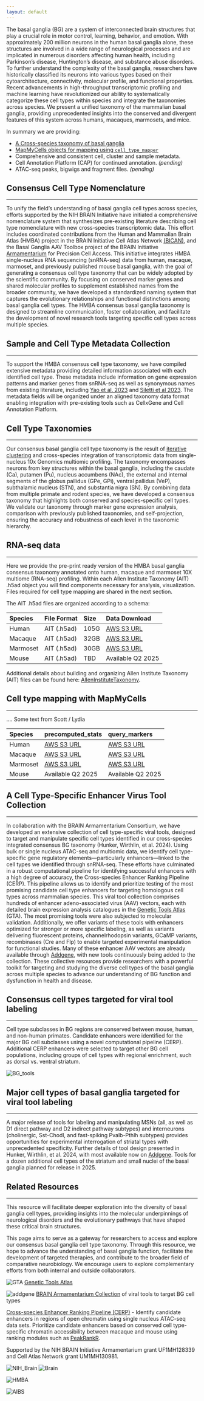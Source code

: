 ```yaml
---
layout: default
---
```


The basal ganglia (BG) are a system of interconnected brain structures that play a crucial role in motor control, learning, behavior, and emotion. With approximately 200 million neurons in the human basal ganglia alone, these structures are involved in a wide range of neurological processes and are implicated in numerous disorders affecting human health, including Parkinson’s disease, Huntington’s disease, and substance abuse disorders. To further understand the complexity of the basal ganglia, researchers have historically classified its neurons into various types based on their cytoarchitecture, connectivity, molecular profile, and functional properties. Recent advancements in high-throughput transcriptomic profiling and machine learning have revolutionized our ability to systematically categorize these cell types within species and integrate the taxonomies across species. We present a unified taxonomy of the mammalian basal ganglia, providing unprecedented insights into the conserved and divergent features of this system across humans, macaques, marmosets, and mice. 

In summary we are providing: 

* [A Cross-species taxonomy of basal ganglia](#rna-seq-data)
* [MapMyCells objects for mapping using `cell_type_mapper`](#cell-type-mapping-with-mapmycells)
* Comprehensive and consistent cell, cluster and sample metadata.
* Cell Annotation Platform (CAP) for continued annotation. _(pending)_
* ATAC-seq peaks, bigwigs and fragment files. _(pending)_


## **Consensus Cell Type Nomenclature**
* * *

To unify the field’s understanding of basal ganglia cell types across species, efforts supported by the NIH BRAIN Initiative have initiated a comprehensive nomenclature system that synthesizes pre-existing literature describing cell type nomenclature with new cross-species transcriptomic data. This effort includes coordinated contributions from the Human and Mammalian Brain Atlas (HMBA) project in the BRAIN Initiative Cell Atlas Network [(BICAN)](https://braininitiative.nih.gov/research/tools-and-technologies-brain-cells-and-circuits/brain-initiative-cell-atlas-network), and the Basal Ganglia AAV Toolbox project of the BRAIN Initiative [Armamentarium](https://braininitiative.nih.gov/research/tools-and-technologies-brain-cells-and-circuits/armamentarium-precision-brain-cell-access) for Precision Cell Access. This initiative integrates HMBA single-nucleus RNA sequencing (snRNA-seq) data from human, macaque, marmoset, and previously published mouse basal ganglia, with the goal of generating a consensus cell type taxonomy that can be widely adopted by the scientific community. By focusing on conserved marker genes and shared molecular profiles to supplement established names from the broader community, we have developed a standardized naming system that captures the evolutionary relationships and functional distinctions among basal ganglia cell types. The HMBA consensus basal ganglia taxonomy is designed to streamline communication, foster collaboration, and facilitate the development of novel research tools targeting specific cell types across multiple species. 

## **Sample and Cell Type Metadata Collection**
* * *

To support the HMBA consensus cell type taxonomy, we have compiled extensive metadata providing detailed information associated with each identified cell type. These metadata include information on gene expression patterns and marker genes from snRNA-seq as well as synonymous names from existing literature, including [Yao et al. 2023](https://www.nature.com/articles/s41586-023-06812-z) and [Siletti et al 2023](https://www.science.org/doi/10.1126/science.add7046). The metadata fields will be organized under an aligned taxonomy data format enabling integration with pre-existing tools such as CellxGene and Cell Annotation Platform.  

## **Cell Type Taxonomies** 
* * *

Our consensus basal ganglia cell type taxonomy is the result of [iterative clustering](https://github.com/AllenInstitute/transcriptomic_clustering) and cross-species integration of transcriptomic data from single-nucleus 10x Genomics multiomic profiling. The taxonomy encompasses neurons from key structures within the basal ganglia, including the caudate (Ca), putamen (Pu), nucleus accumbens (NAc), the external and internal segments of the globus pallidus (GPe, GPi), ventral pallidus (VeP), subthalamic nucleus (STN), and substantia nigra (SN). By combining data from multiple primate and rodent species, we have developed a consensus taxonomy that highlights both conserved and species-specific cell types. We validate our taxonomy through marker gene expression analysis, comparison with previously published taxonomies, and self-projection, ensuring the accuracy and robustness of each level in the taxonomic hierarchy. 

## **RNA-seq data**
* * *

Here we provide the pre-print ready version of the HMBA basal ganglia consensus taxonomy annotated onto human, macaque and marmoset 10X multiome (RNA-seq) profiling. Within each Allen Institute Taxonomy (AIT) .h5ad object you will find components necessary for analysis, visualization. Files required for cell type mapping are shared in the next section.

The AIT .h5ad files are organized according to a schema: 

| Species        | File Format  | Size          | Data Download     |
|:---------------|:-------------|:--------------|:------------------|
| Human          | AIT (.h5ad)  | 105G          | [AWS S3 URL](https://released-taxonomies-802451596237-us-west-2.s3.us-west-2.amazonaws.com/HMBA/BasalGanglia/BICAN_05072025_pre-print_release/Human_HMBA_basalganglia_AIT_pre-print.h5ad)
| Macaque        | AIT (.h5ad)  | 32GB          | [AWS S3 URL](https://released-taxonomies-802451596237-us-west-2.s3.us-west-2.amazonaws.com/HMBA/BasalGanglia/BICAN_05072025_pre-print_release/Macaque_HMBA_basalganglia_AIT_pre-print.h5ad)
| Marmoset       | AIT (.h5ad)  | 30GB          | [AWS S3 URL](https://released-taxonomies-802451596237-us-west-2.s3.us-west-2.amazonaws.com/HMBA/BasalGanglia/BICAN_05072025_pre-print_release/Marmoset_HMBA_basalganglia_AIT_pre-print.h5ad)
| Mouse          | AIT (.h5ad)  | TBD           | Available Q2 2025

Additional details about building and organizing Allen Institute Taxonomy (AIT) files can be found here: [AllenInstituteTaxonomy](https://github.com/AllenInstitute/AllenInstituteTaxonomy). 

## **Cell type mapping with MapMyCells**
* * *
.... Some text from Scott / Lydia

| Species        | precomputed_stats | query_markers |
|:---------------|:-------------|:--------------|
| Human          | [AWS S3 URL](https://released-taxonomies-802451596237-us-west-2.s3.us-west-2.amazonaws.com/HMBA/BasalGanglia/BICAN_05072025_pre-print_release/MapMyCells/Human.precomputed_stats.20250507.h5)  | [AWS S3 URL](https://released-taxonomies-802451596237-us-west-2.s3.us-west-2.amazonaws.com/HMBA/BasalGanglia/BICAN_05072025_pre-print_release/MapMyCells/Human.query_markers.20250507.json)
| Macaque        | [AWS S3 URL](https://released-taxonomies-802451596237-us-west-2.s3.us-west-2.amazonaws.com/HMBA/BasalGanglia/BICAN_05072025_pre-print_release/MapMyCells/Macaque.precomputed_stats.20250507.h5)  | [AWS S3 URL](https://released-taxonomies-802451596237-us-west-2.s3.us-west-2.amazonaws.com/HMBA/BasalGanglia/BICAN_05072025_pre-print_release/MapMyCells/Macaque.query_markers.20250507.json)
| Marmoset       | [AWS S3 URL](https://released-taxonomies-802451596237-us-west-2.s3.us-west-2.amazonaws.com/HMBA/BasalGanglia/BICAN_05072025_pre-print_release/MapMyCells/Marmoset.precomputed_stats.20250507.h5)  | [AWS S3 URL](https://released-taxonomies-802451596237-us-west-2.s3.us-west-2.amazonaws.com/HMBA/BasalGanglia/BICAN_05072025_pre-print_release/MapMyCells/Marmoset.query_markers.20250507.json)
| Mouse          | Available Q2 2025  | Available Q2 2025

## **A Cell Type-Specific Enhancer Virus Tool Collection** 
* * *

In collaboration with the BRAIN Armamentarium Consortium, we have developed an extensive collection of cell type-specific viral tools, designed to target and manipulate specific cell types identified in our cross-species integrated consensus BG taxonomy (Hunker, Wirthlin, et al. 2024). Using bulk or single nucleus ATAC-seq and multiomic data, we identify cell type-specific gene regulatory elements—particularly enhancers—linked to the cell types we identified through snRNA-seq. These efforts have culminated in a robust computational pipeline for identifying successful enhancers with a high degree of accuracy, the Cross-species Enhancer Ranking Pipeline (CERP). This pipeline allows us to identify and prioritize testing of the most promising candidate cell type enhancers for targeting homologous cell types across mammalian species. This viral tool collection comprises hundreds of enhancer adeno-associated virus (AAV) vectors, each with detailed brain expression analysis catalogues in the [Genetic Tools Atlas](https://portal.brain-map.org/genetic-tools/genetic-tools-atlas) (GTA). The most promising tools were also subjected to molecular validation. Additionally, we offer variants of these tools with enhancers optimized for stronger or more specific labeling, as well as variants delivering fluorescent proteins, channelrhodopsin variants, GCaMP variants, recombinases (Cre and Flp) to enable targeted experimental manipulation for functional studies. Many of these enhancer AAV vectors are already available through [Addgene](https://www.addgene.org/browse/article/28248509/), with new tools continuously being added to the collection. These collective resources provide researchers with a powerful toolkit for targeting and studying the diverse cell types of the basal ganglia across multiple species to advance our understanding of BG function and dysfunction in health and disease. 

## **Consensus cell types targeted for viral tool labeling**
* * *

Cell type subclasses in BG regions are conserved between mouse, human, and non-human primates. Candidate enhancers were identified for the major BG cell subclasses using a novel computational pipeline (CERP). Additional CERP enhancers were selected to target other BG cell populations, including groups of cell types with regional enrichment, such as dorsal vs. ventral striatum. 

![BG_tools](./assets/images/BG_tools.png)

## **Major cell types of basal ganglia targeted for viral tool labeling**
* * *

A major release of tools for labeling and manipulating MSNs (all, as well as D1 direct pathway and D2 indirect pathway subtypes) and interneurons (cholinergic, Sst-Chodl, and fast-spiking Pvalb-Pthlh subtypes) provides opportunities for experimental interrogation of striatal types with unprecedented specificity. Further details of tool design presented in Hunker, Wirthlin, et al. 2024, with most available now on [Addgene](https://www.addgene.org/browse/article/28248509/). Tools for a dozen additional cell types of the striatum and small nuclei of the basal ganglia planned for release in 2025. 

## **Related Resources** 
* * *

This resource will facilitate deeper exploration into the diversity of basal ganglia cell types, providing insights into the molecular underpinnings of neurological disorders and the evolutionary pathways that have shaped these critical brain structures. 

This page aims to serve as a gateway for researchers to access and explore our consensus basal ganglia cell type taxonomy. Through this resource, we hope to advance the understanding of basal ganglia function, facilitate the development of targeted therapies, and contribute to the broader field of comparative neurobiology. We encourage users to explore complementary efforts from both internal and outside collaborators.  

![GTA](./assets/images/GeneticToolsAtlas.png) [Genetic Tools Atlas](https://portal.brain-map.org/genetic-tools/genetic-tools-atlas)

![addgene](./assets/images/addgene.png) [BRAIN Armamentarium Collection](https://www.addgene.org/collections/brain-armamentarium/) of viral tools to target BG cell types 

[Cross-species Enhancer Ranking Pipeline (CERP)](https://github.com/AllenInstitute/CERP) - Identify candidate enhancers in regions of open chromatin using single nucleus ATAC-seq data sets. Prioritize candidate enhancers based on conserved cell type-specific chromatin accessibility between macaque and mouse using ranking modules such as [PeakRankR](https://github.com/AllenInstitute/PeakRankR). 

Supported by the NIH BRAIN Initiative Armamentarium grant UF1MH128339 and Cell Atlas Network grant UM1MH130981. 

![NIH_Brain](./assets/images/NIH_BRAIN.png) ![Brain](./assets/images/BRAIN.png)

![HMBA](./assets/images/HMBA.png) 

![AIBS](./assets/images/AIBS.png)

